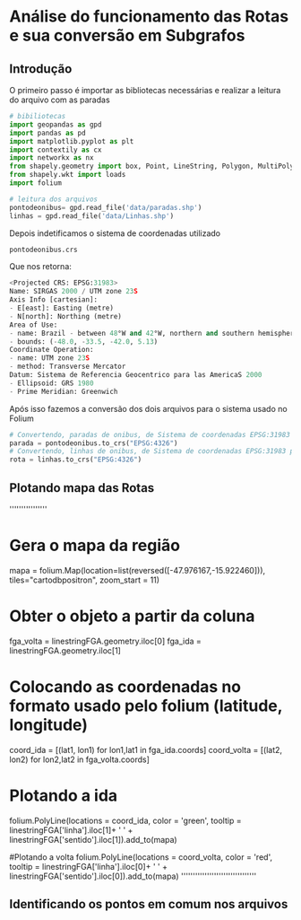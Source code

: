 # Análise do funcionamento das Rotas e sua conversão em Subgrafos

## Introdução

O primeiro passo é importar as bibliotecas necessárias e realizar a leitura do arquivo com as paradas

```python
# bibiliotecas
import geopandas as gpd
import pandas as pd
import matplotlib.pyplot as plt
import contextily as cx
import networkx as nx
from shapely.geometry import box, Point, LineString, Polygon, MultiPolygon
from shapely.wkt import loads
import folium

# leitura dos arquivos
pontodeonibus= gpd.read_file('data/paradas.shp')
linhas = gpd.read_file('data/Linhas.shp')
```

Depois indetificamos o sistema de coordenadas utilizado 

```python
pontodeonibus.crs
```

Que nos retorna:

```python
<Projected CRS: EPSG:31983>
Name: SIRGAS 2000 / UTM zone 23S
Axis Info [cartesian]:
- E[east]: Easting (metre)
- N[north]: Northing (metre)
Area of Use:
- name: Brazil - between 48°W and 42°W, northern and southern hemispheres, onshore and offshore.
- bounds: (-48.0, -33.5, -42.0, 5.13)
Coordinate Operation:
- name: UTM zone 23S
- method: Transverse Mercator
Datum: Sistema de Referencia Geocentrico para las AmericaS 2000
- Ellipsoid: GRS 1980
- Prime Meridian: Greenwich
```

Após isso fazemos a conversão dos dois arquivos para o sistema usado no Folium

```python
# Convertendo, paradas de onibus, de Sistema de coordenadas EPSG:31983 para EPSG:4326
parada = pontodeonibus.to_crs("EPSG:4326")
# Convertendo, linhas de onibus, de Sistema de coordenadas EPSG:31983 para EPSG:4326
rota = linhas.to_crs("EPSG:4326")
```

## Plotando mapa das Rotas

''''''''''''''''
# Gera o mapa da região
mapa = folium.Map(location=list(reversed([-47.976167,-15.922460])), tiles="cartodbpositron", zoom_start = 11)

# Obter o objeto a partir da coluna
fga_volta = linestringFGA.geometry.iloc[0]
fga_ida = linestringFGA.geometry.iloc[1]

# Colocando as coordenadas no formato usado pelo folium (latitude, longitude)
coord_ida = [(lat1, lon1) for lon1,lat1 in fga_ida.coords]
coord_volta = [(lat2, lon2) for lon2,lat2 in fga_volta.coords]

# Plotando a ida
folium.PolyLine(locations = coord_ida, color = 'green', tooltip = linestringFGA['linha'].iloc[1]+ ' ' + linestringFGA['sentido'].iloc[1]).add_to(mapa)

#Plotando a volta
folium.PolyLine(locations = coord_volta, color = 'red', tooltip = linestringFGA['linha'].iloc[0]+ ' ' + linestringFGA['sentido'].iloc[0]).add_to(mapa)
''''''''''''''''''''''''''''''''

## Identificando os pontos em comum nos arquivos